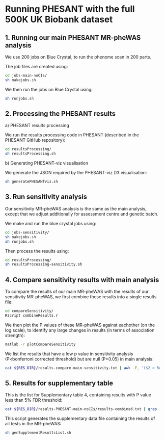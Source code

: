 

# Running PHESANT with the full 500K UK Biobank dataset




## 1. Running our main PHESANT MR-pheWAS analysis

We use 200 jobs on Blue Crystal, to run the phenome scan in 200 parts.

The job files are created using:

```bash
cd jobs-main-noCIs/
sh makejobs.sh
```

We then run the jobs on Blue Crystal using:

```bash
sh runjobs.sh
```


## 2. Processing the PHESANT results


a) PHESANT results processing

We run the results processing code in PHESANT (described in the PHESANT GitHub repository):

```bash
cd resultsProcessing/
sh resultsProcessing.sh
```

b) Generating PHESANT-viz visualisation

We generate the JSON required by the PHESANT-viz D3 visualisation:

```bash
sh generatePHESANTviz.sh
```


## 3. Run sensitivity analysis

Our sensitivity MR-pheWAS analysis is the same as the main analysis, except that we adjust additionally for assessment centre and genetic batch.

We make and run the blue crystal jobs using:

```bash
cd jobs-sensitivity/
sh makejobs.sh
sh runjobs.sh
```

Then process the results using:

```bash
cd resultsProcessing/
sh resultsProcessing-sensitivity.sh
```


## 4. Compare sensitivity results with main analysis

To compare the results of our main MR-pheWAS with the results of our sensitivity MR-pheWAS, we first combine these results into a single results file:

```bash
cd compareSensitivity/
Rscript combineResults.r
```

We then plot the P values of these MR-pheWAS against eachother (on the log scale), to identify any large changes in results (in terms of association strength):

```bash
matlab -r plotCompareSensitivity
```

We list the results that have a low p value in sensitivity analysis (P<bonferroni corrected threshold) but are null (P>0.05) in main analysis:

```bash
cat ${RES_DIR}/results-compare-main-sensitivity.txt | awk -F, '($2 > 5e-2 && $3 < 2.44e-6) {print $0}' | grep -v ',$' | sed 's/,/\t/g' 
```


## 5. Results for supplementary table

This is the list for Supplementary table 4, containing results with P value less than 5% FDR threshold:

```bash
cat ${RES_DIR}/results-PHESANT-main-noCIs/results-combined.txt | grep -v 'varName' | awk -F'\t' '($10=="")' | head -n 519 | awk -F'\t' '{printf "%s \t %.2e \t %.2e \t %s \t %s \n", $1, $4, $7, $8, $9}'
```

This script generates the supplementary data file containing the results of all tests in the MR-pheWAS:

```bash
sh genSupplementResultsList.sh
```

